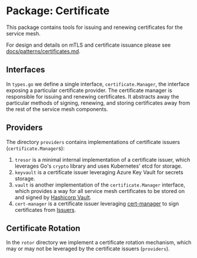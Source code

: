 # Package: Certificate

This package contains tools for issuing and renewing certificates for the service mesh.

For design and details on mTLS and certificate issuance please see [docs/patterns/certificates.md](../../docs/patterns/certificates.md).


## Interfaces

In `types.go` we define a single interface, `certificate.Manager`, the interface exposing a particular certificate provider. The certificate manager is responsible for issuing and renewing certificates. It abstracts away the particular methods of signing, renewing, and storing certificates away from the rest of the service mesh components.

## Providers
The directory `providers` contains implementations of certificate issuers (`certificate.Manager`s):

  1. `tresor` is a minimal internal implementation of a certificate issuer, which leverages Go's `crypto` library and uses Kubernetes' etcd for storage.
  2. `keyvault` is a certificate issuer leveraging Azure Key Vault for secrets storage.
  3. `vault` is another implementation of the `certificate.Manager` interface, which provides a way for all service mesh certificates to be stored on and signed by [Hashicorp Vault](https://www.vaultproject.io/).
  4. `cert-manager` is a certificate issuer leveraging [cert-manager](https://cert-manager.io) to sign certificates from [Issuers](https://cert-manager.io/docs/concepts/issuer/).

## Certificate Rotation
In the `rotor` directory we implement a certificate rotation mechanism, which may or may not be leveraged by the certificate issuers (`providers`).
